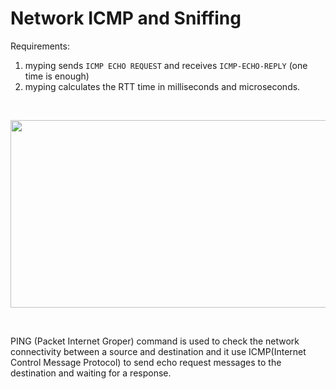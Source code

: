 # Network ICMP and Sniffing

Requirements:
1) myping sends `ICMP ECHO REQUEST` and receives `ICMP-ECHO-REPLY` (one
time is enough)
2) myping calculates the RTT time in milliseconds and microseconds.
<p>&nbsp;</p>
  <img width="600" height="300" src="https://www.layerstack.com/img/docs/resources/pingdiagram2.jpg">
</p>
<p>&nbsp;</p>
PING (Packet Internet Groper) command is used to check the network connectivity between a source and destination 
and it use ICMP(Internet Control Message Protocol) to send echo request messages to the destination and waiting for a response.
